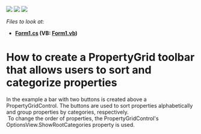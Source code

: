 <!-- default badges list -->
![](https://img.shields.io/endpoint?url=https://codecentral.devexpress.com/api/v1/VersionRange/128638547/14.1.3%2B)
[![](https://img.shields.io/badge/Open_in_DevExpress_Support_Center-FF7200?style=flat-square&logo=DevExpress&logoColor=white)](https://supportcenter.devexpress.com/ticket/details/E504)
[![](https://img.shields.io/badge/📖_How_to_use_DevExpress_Examples-e9f6fc?style=flat-square)](https://docs.devexpress.com/GeneralInformation/403183)
<!-- default badges end -->
<!-- default file list -->
*Files to look at*:

* **[Form1.cs](./CS/Form1.cs) (VB: [Form1.vb](./VB/Form1.vb))**
<!-- default file list end -->
# How to create a PropertyGrid toolbar that allows users to sort and categorize properties


<p>In the example a bar with two buttons is created above a PropertyGridControl. The buttons are used to sort properties alphabetically and group properties by categories, respectively. <br /> To change the order of properties, the PropertyGridControl's OptionsView.ShowRootCategories property is used.</p>

<br/>



